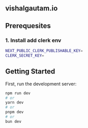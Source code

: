 ## vishalgautam.io

## Prerequesites

### 1. Install add clerk env

```sh
NEXT_PUBLIC_CLERK_PUBLISHABLE_KEY=
CLERK_SECRET_KEY=
```

## Getting Started

First, run the development server:

```bash
npm run dev
# or
yarn dev
# or
pnpm dev
# or
bun dev
```
